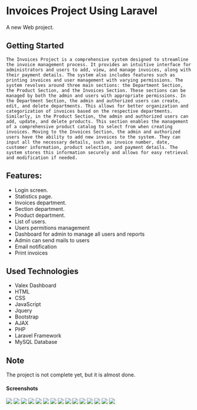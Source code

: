 # Invoices Project Using Laravel

A new Web project.

## Getting Started

`The Invoices Project is a comprehensive system designed to streamline the invoice management process. It provides an intuitive interface for administrators and users to add, view, and manage invoices, along with their payment details. The system also includes features such as printing invoices and user management with varying permissions.
The system revolves around three main sections: the Department Section, the Product Section, and the Invoices Section. These sections can be managed by both the admin and users with appropriate permissions.
In the Department Section, the admin and authorized users can create, edit, and delete departments. This allows for better organization and categorization of invoices based on the respective departments.
Similarly, in the Product Section, the admin and authorized users can add, update, and delete products. This section enables the management of a comprehensive product catalog to select from when creating invoices.
Moving to the Invoices Section, the admin and authorized users have the ability to add new invoices to the system. They can input all the necessary details, such as invoice number, date, customer information, product selection, and payment details. The system stores this information securely and allows for easy retrieval and modification if needed.`

## Features:

-   Login screen.
-   Statistics page.
-   Invoices department.
-   Section department.
-   Product department.
-   List of users.
-   Users permitions management
-   Dashboard for admin to manage all users and reports
-   Admin can send mails to users
-   Email notification
-   Print invoices

## Used Technologies

-   Valex Dashboard
-   HTML
-   CSS
-   JavaScript
-   Jquery
-   Bootstrap
-   AJAX
-   PHP
-   Laravel Framework
-   MySQL Database

## Note

The project is not complete yet, but it is almost done.

#### Screenshots

<img src="screenshots/Picture1.png"/>
<img src="screenshots/Picture2.png"/>
<img src="screenshots/Picture3.png"/>
<img src="screenshots/Picture4.png"/>
<img src="screenshots/Picture5.png"/>
<img src="screenshots/Picture6.png"/>
<img src="screenshots/Picture7.png"/>
<img src="screenshots/Picture8.png"/>
<img src="screenshots/Picture9.png"/>
<img src="screenshots/Picture10.png"/>
<img src="screenshots/Picture11.png"/>
<img src="screenshots/Picture12.png"/>
<img src="screenshots/Picture13.png"/>
<img src="screenshots/Picture14.png"/>
<img src="screenshots/Picture15.png"/>
